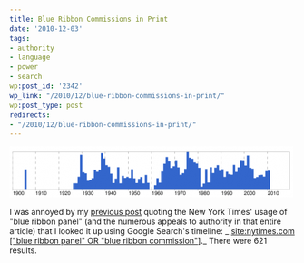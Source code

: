 ```yaml
---
title: Blue Ribbon Commissions in Print
date: '2010-12-03'
tags:
- authority
- language
- power
- search
wp:post_id: '2342'
wp_link: "/2010/12/blue-ribbon-commissions-in-print/"
wp:post_type: post
redirects:
- "/2010/12/blue-ribbon-commissions-in-print/"
---
```


[ ![](2010-12-03-Blue-Ribbon-Commissions-in-Print/blue-ribbon-commission-500x90.png "blue ribbon commission") ](2010-12-03-Blue-Ribbon-Commissions-in-Print/blue-ribbon-commission.png)

I was annoyed by my [previous post](http://www.island94.org/2010/12/proposals-to-change-the-tax-deductibility-of-donations/) quoting the New York Times' usage of "blue ribbon panel" (and the numerous appeals to authority in that entire article) that I looked it up using Google Search's timeline: _ [site:nytimes.com ["blue ribbon panel" OR "blue ribbon commission"]](http://www.google.com/search?tbs=tl:1&q=site:nytimes.com+[%22blue+ribbon+panel%22+OR+%22blue+ribbon+commission%22])._ There were 621 results.
